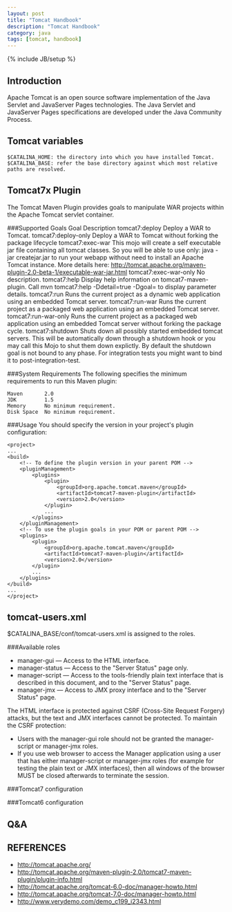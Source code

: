 ```yaml
---
layout: post
title: "Tomcat Handbook"
description: "Tomcat Handbook"
category: java
tags: [tomcat, handbook]
---
```

{% include JB/setup %}

## Introduction
Apache Tomcat is an open source software implementation of the Java Servlet and JavaServer Pages technologies. The Java Servlet and JavaServer Pages specifications are developed under the Java Community Process.

## Tomcat variables
    $CATALINA_HOME: the directory into which you have installed Tomcat.
    $CATALINA_BASE: refer the base directory against which most relative paths are resolved.

## Tomcat7x Plugin
The Tomcat Maven Plugin provides goals to manipulate WAR projects within the Apache Tomcat servlet container.

###Supported Goals
    Goal	                Description
    tomcat7:deploy	        Deploy a WAR to Tomcat.
    tomcat7:deploy-only	    Deploy a WAR to Tomcat without forking the package lifecycle
    tomcat7:exec-war	    This mojo will create a self executable jar file containing all tomcat classes.
                            So you will be able to use only: java -jar createjar.jar to run your webapp without need to install an Apache Tomcat instance.
                            More details here: http://tomcat.apache.org/maven-plugin-2.0-beta-1/executable-war-jar.html
    tomcat7:exec-war-only	No description.
    tomcat7:help	        Display help information on tomcat7-maven-plugin.
                            Call mvn tomcat7:help -Ddetail=true -Dgoal=<goal-name> to display parameter details.
    tomcat7:run	            Runs the current project as a dynamic web application using an embedded Tomcat server.
    tomcat7:run-war	        Runs the current project as a packaged web application using an embedded Tomcat server.
    tomcat7:run-war-only	Runs the current project as a packaged web application using an embedded Tomcat server without forking the package cycle.
    tomcat7:shutdown	    Shuts down all possibly started embedded tomcat servers. This will be automatically down through a shutdown hook or you may call this Mojo to shut them down explictly.
                            By default the shutdown goal is not bound to any phase. For integration tests you might want to bind it to post-integration-test.

###System Requirements
The following specifies the minimum requirements to run this Maven plugin:

    Maven	    2.0
    JDK	        1.5
    Memory	    No minimum requirement.
    Disk Space	No minimum requirement.

###Usage
You should specify the version in your project's plugin configuration:

    <project>
    ...
    <build>
        <!-- To define the plugin version in your parent POM -->
        <pluginManagement>
            <plugins>
                <plugin>
                    <groupId>org.apache.tomcat.maven</groupId>
                    <artifactId>tomcat7-maven-plugin</artifactId>
                    <version>2.0</version>
                </plugin>
                ...
            </plugins>
        </pluginManagement>
        <!-- To use the plugin goals in your POM or parent POM -->
        <plugins>
            <plugin>
                <groupId>org.apache.tomcat.maven</groupId>
                <artifactId>tomcat7-maven-plugin</artifactId>
                <version>2.0</version>
            </plugin>
            ...
        </plugins>
    </build>
    ...
    </project>

## tomcat-users.xml
$CATALINA_BASE/conf/tomcat-users.xml is assigned to the roles.

###Available roles

- manager-gui — Access to the HTML interface.
- manager-status — Access to the "Server Status" page only.
- manager-script — Access to the tools-friendly plain text interface that is described in this document, and to the "Server Status" page.
- manager-jmx — Access to JMX proxy interface and to the "Server Status" page.

The HTML interface is protected against CSRF (Cross-Site Request Forgery) attacks, but the text and JMX interfaces cannot be protected. To maintain the CSRF protection:

- Users with the manager-gui role should not be granted the manager-script or manager-jmx roles.
- If you use web browser to access the Manager application using a user that has either manager-script or manager-jmx roles (for example for testing the plain text or JMX interfaces), then all windows of the browser MUST be closed afterwards to terminate the session.

###Tomcat7 configuration
    <role rolename="manager-gui"/>
    <role rolename="manager-status"/>
    <role rolename="manager-script"/>
    <role rolename="manager-jmx"/>
    <user username="admin" password="admin" roles="manager-gui"/>

###Tomcat6 configuration
    <role rolename="standard"/>
    <role rolename="manager-gui"/>
    <role rolename="manager-script"/>
    <role rolename="manager-jmx"/>
    <role rolename="manager-status"/>
    <user username="admin" password="admin" roles="manager-gui"/>

## Q&A

## REFERENCES
- <http://tomcat.apache.org/>
- <http://tomcat.apache.org/maven-plugin-2.0/tomcat7-maven-plugin/plugin-info.html>
- <http://tomcat.apache.org/tomcat-6.0-doc/manager-howto.html>
- <http://tomcat.apache.org/tomcat-7.0-doc/manager-howto.html>
- <http://www.verydemo.com/demo_c199_i2343.html>
